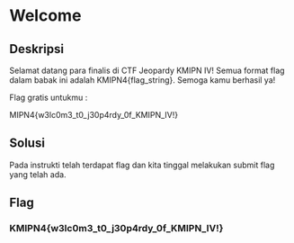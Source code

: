 # Welcome

## Deskripsi
Selamat datang para finalis di CTF Jeopardy KMIPN IV! Semua format flag dalam babak ini adalah KMIPN4{flag_string}. Semoga kamu berhasil ya!

Flag gratis untukmu :

MIPN4{w3lc0m3_t0_j30p4rdy_0f_KMIPN_IV!}

## Solusi
Pada instrukti telah terdapat flag dan kita tinggal melakukan submit flag yang telah ada. 

## Flag
### KMIPN4{w3lc0m3_t0_j30p4rdy_0f_KMIPN_IV!}
